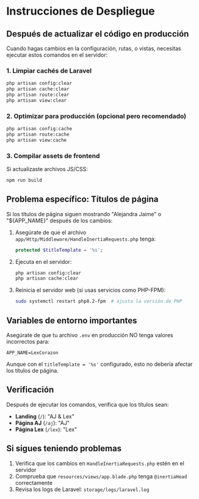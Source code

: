 # Instrucciones de Despliegue

## Después de actualizar el código en producción

Cuando hagas cambios en la configuración, rutas, o vistas, necesitas ejecutar estos comandos en el servidor:

### 1. Limpiar cachés de Laravel

```bash
php artisan config:clear
php artisan cache:clear
php artisan route:clear
php artisan view:clear
```

### 2. Optimizar para producción (opcional pero recomendado)

```bash
php artisan config:cache
php artisan route:cache
php artisan view:cache
```

### 3. Compilar assets de frontend

Si actualizaste archivos JS/CSS:

```bash
npm run build
```

## Problema específico: Títulos de página

Si los títulos de página siguen mostrando "Alejandra Jaime" o "${APP_NAME}" después de los cambios:

1. Asegúrate de que el archivo `app/Http/Middleware/HandleInertiaRequests.php` tenga:
   ```php
   protected $titleTemplate = '%s';
   ```

2. Ejecuta en el servidor:
   ```bash
   php artisan config:clear
   php artisan cache:clear
   ```

3. Reinicia el servidor web (si usas servicios como PHP-FPM):
   ```bash
   sudo systemctl restart php8.2-fpm  # ajusta la versión de PHP
   ```

## Variables de entorno importantes

Asegúrate de que tu archivo `.env` en producción NO tenga valores incorrectos para:

```env
APP_NAME=LexCorazon
```

Aunque con el `titleTemplate = '%s'` configurado, esto no debería afectar los títulos de página.

## Verificación

Después de ejecutar los comandos, verifica que los títulos sean:
- **Landing** (`/`): "AJ & Lex"
- **Página AJ** (`/aj`): "AJ"
- **Página Lex** (`/lex`): "Lex"

## Si sigues teniendo problemas

1. Verifica que los cambios en `HandleInertiaRequests.php` estén en el servidor
2. Comprueba que `resources/views/app.blade.php` tenga `@inertiaHead` correctamente
3. Revisa los logs de Laravel: `storage/logs/laravel.log`


